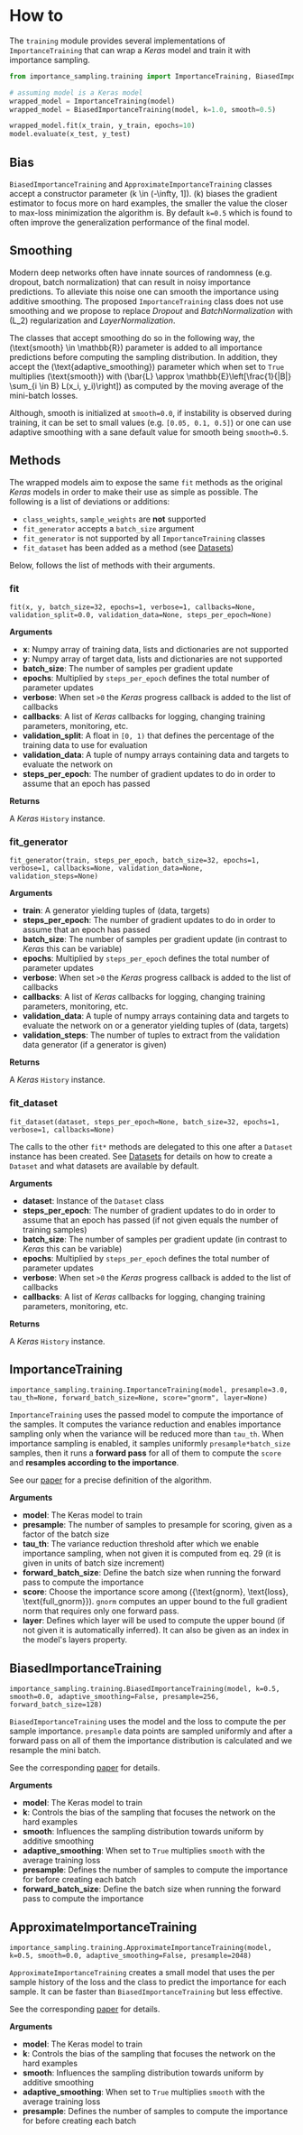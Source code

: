 # How to

The `training` module provides several implementations of `ImportanceTraining`
that can wrap a *Keras* model and train it with importance sampling.

```python
from importance_sampling.training import ImportanceTraining, BiasedImportanceTraining

# assuming model is a Keras model
wrapped_model = ImportanceTraining(model)
wrapped_model = BiasedImportanceTraining(model, k=1.0, smooth=0.5)

wrapped_model.fit(x_train, y_train, epochs=10)
model.evaluate(x_test, y_test)
```

## Bias

`BiasedImportanceTraining` and `ApproximateImportanceTraining` classes accept a
constructor parameter \(k \in (-\infty, 1]\). \(k\) biases the gradient
estimator to focus more on hard examples, the smaller the value the closer to
max-loss minimization the algorithm is. By default `k=0.5` which is found to
often improve the generalization performance of the final model.

## Smoothing

Modern deep networks often have innate sources of randomness (e.g. dropout,
batch normalization) that can result in noisy importance predictions. To
alleviate this noise one can smooth the importance using additive smoothing.
The proposed `ImportanceTraining` class does not use smoothing and we propose
to replace *Dropout* and *BatchNormalization* with \(L_2\) regularization and
*LayerNormalization*.

The classes that accept smoothing do so in the following way, the
\(\text{smooth} \in \mathbb{R}\) parameter is added to all importance
predictions before computing the sampling distribution. In addition, they
accept the \(\text{adaptive_smoothing}\) parameter which when set to `True`
multiplies \(\text{smooth}\) with \(\bar{L} \approx
\mathbb{E}\left[\frac{1}{\|B\|} \sum_{i \in B} L(x_i, y_i)\right]\) as computed
by the moving average of the mini-batch losses.

Although, smooth is initialized at `smooth=0.0`, if instability is observed
during training, it can be set to small values (e.g. `[0.05, 0.1, 0.5]`) or one
can use adaptive smoothing with a sane default value for smooth being
`smooth=0.5`.

## Methods

The wrapped models aim to expose the same `fit` methods as the original *Keras*
models in order to make their use as simple as possible. The following is a
list of deviations or additions:

* `class_weights`, `sample_weights` are **not** supported
* `fit_generator` accepts a `batch_size` argument
* `fit_generator` is not supported by all `ImportanceTraining` classes
* `fit_dataset` has been added as a method (see [Datasets](datasets.md))

Below, follows the list of methods with their arguments.

### fit

```
fit(x, y, batch_size=32, epochs=1, verbose=1, callbacks=None, validation_split=0.0, validation_data=None, steps_per_epoch=None)
```

**Arguments**

* **x**: Numpy array of training data, lists and dictionaries are not supported
* **y**: Numpy array of target data, lists and dictionaries are not supported
* **batch\_size**: The number of samples per gradient update
* **epochs**: Multiplied by `steps_per_epoch` defines the total number of
  parameter updates
* **verbose**: When set `>0` the *Keras* progress callback is added to the list
  of callbacks
* **callbacks**: A list of *Keras* callbacks for logging, changing training
  parameters, monitoring, etc.
* **validation\_split**: A float in `[0, 1)` that defines the percentage of the
  training data to use for evaluation
* **validation\_data**: A tuple of numpy arrays containing data and targets to
  evaluate the network on
* **steps\_per\_epoch**: The number of gradient updates to do in order to
  assume that an epoch has passed

**Returns**

A *Keras* `History` instance.

### fit\_generator

```
fit_generator(train, steps_per_epoch, batch_size=32, epochs=1, verbose=1, callbacks=None, validation_data=None, validation_steps=None)
```

**Arguments**

* **train**: A generator yielding tuples of (data, targets)
* **steps\_per\_epoch**: The number of gradient updates to do in order to
  assume that an epoch has passed
* **batch\_size**: The number of samples per gradient update (in contrast to
  *Keras* this can be variable)
* **epochs**: Multiplied by `steps_per_epoch` defines the total number of
  parameter updates
* **verbose**: When set `>0` the *Keras* progress callback is added to the list
  of callbacks
* **callbacks**: A list of *Keras* callbacks for logging, changing training
  parameters, monitoring, etc.
* **validation\_data**: A tuple of numpy arrays containing data and targets to
  evaluate the network on or a generator yielding tuples of (data, targets)
* **validation\_steps**: The number of tuples to extract from the validation
  data generator (if a generator is given)

**Returns**

A *Keras* `History` instance.

### fit\_dataset

```
fit_dataset(dataset, steps_per_epoch=None, batch_size=32, epochs=1, verbose=1, callbacks=None)
```

The calls to the other `fit*` methods are delegated to this one after a
`Dataset` instance has been created. See [Datasets]() for details on how to
create a `Dataset` and what datasets are available by default.

**Arguments**

* **dataset**: Instance of the `Dataset` class
* **steps\_per\_epoch**: The number of gradient updates to do in order to
  assume that an epoch has passed (if not given equals the number of training
  samples)
* **batch\_size**: The number of samples per gradient update (in contrast to
  *Keras* this can be variable)
* **epochs**: Multiplied by `steps_per_epoch` defines the total number of
  parameter updates
* **verbose**: When set `>0` the *Keras* progress callback is added to the list
  of callbacks
* **callbacks**: A list of *Keras* callbacks for logging, changing training
  parameters, monitoring, etc.

**Returns**

A *Keras* `History` instance.

## ImportanceTraining

```
importance_sampling.training.ImportanceTraining(model, presample=3.0, tau_th=None, forward_batch_size=None, score="gnorm", layer=None)
```

`ImportanceTraining` uses the passed model to compute the importance of the
samples. It computes the variance reduction and enables importance sampling
only when the variance will be reduced more than `tau_th`. When importance sampling is enabled, it
samples uniformly `presample*batch_size` samples, then it runs a
**forward pass** for all of them to compute the `score` and **resamples
according to the importance**.

See our [paper](https://arxiv.org/abs/1803.00942) for a precise definition of
the algorithm.

**Arguments**

* **model**: The Keras model to train
* **presample**: The number of samples to presample for scoring, given as a
  factor of the batch size
* **tau\_th**: The variance reduction threshold after which we enable
  importance sampling, when not given it is computed from eq. 29 (it is given
  in units of batch size increment)
* **forward\_batch\_size**: Define the batch size when running the forward pass
  to compute the importance
* **score**: Choose the importance score among \(\{\text{gnorm}, \text{loss},
  \text{full_gnorm}\}\). `gnorm` computes an upper bound to the full gradient norm
  that requires only one forward pass.
* **layer**: Defines which layer will be used to compute the upper bound (if
  not given it is automatically inferred). It can also be given as an index in
  the model's layers property.

## BiasedImportanceTraining

```
importance_sampling.training.BiasedImportanceTraining(model, k=0.5, smooth=0.0, adaptive_smoothing=False, presample=256, forward_batch_size=128)
```

`BiasedImportanceTraining` uses the model and the loss to compute the per
sample importance. `presample` data points are sampled uniformly and after a
forward pass on all of them the importance distribution is calculated and we
resample the mini batch.

See the corresponding [paper](https://arxiv.org/abs/1706.00043) for details.

**Arguments**

* **model**: The Keras model to train
* **k**: Controls the bias of the sampling that focuses the network on the hard
  examples
* **smooth**: Influences the sampling distribution towards uniform by additive
  smoothing
* **adaptive\_smoothing**: When set to `True` multiplies `smooth` with the
  average training loss
* **presample**: Defines the number of samples to compute the importance for
  before creating each batch
* **forward\_batch\_size**: Define the batch size when running the forward pass
  to compute the importance

## ApproximateImportanceTraining

```
importance_sampling.training.ApproximateImportanceTraining(model, k=0.5, smooth=0.0, adaptive_smoothing=False, presample=2048)
```

`ApproximateImportanceTraining` creates a small model that uses the per sample
history of the loss and the class to predict the importance for each sample. It
can be faster than `BiasedImportanceTraining` but less effective.

See the corresponding [paper](https://arxiv.org/abs/1706.00043) for details.

**Arguments**

* **model**: The Keras model to train
* **k**: Controls the bias of the sampling that focuses the network on the hard
  examples
* **smooth**: Influences the sampling distribution towards uniform by additive
  smoothing
* **adaptive\_smoothing**: When set to `True` multiplies `smooth` with the
  average training loss
* **presample**: Defines the number of samples to compute the importance for
  before creating each batch
